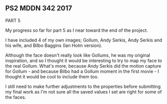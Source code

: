 ## PS2 MDDN 342 2017


PART 5

My progress so far for part 5 as I near toward the end of the project. 

I have included 4 of my own images; Gollum, Andy Serkis, Andy Serkis and his wife, and Bilbo Baggins (Ian Holm version).

Although the face doesn't really look like Gollums, he was my original inspiration, and so I thought it would be interesting to try to map my face to the real Gollum. What's more, because Andy Serkis did the motion capture for Gollum - and because Bilbo had a Gollum moment in the first movie - I thought it would be cool to include them too. 

I still need to make further adjustments to the properties before submitting my final work as I'm not sure all the saved values I set are right for some of the faces.
















